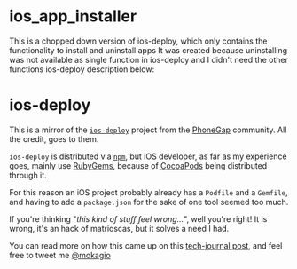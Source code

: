 # ios_app_installer

This is a chopped down version of ios-deploy, which only contains the functionality to install and uninstall apps
It was created because uninstalling was not available as single function in ios-deploy and I didn't need the other functions
ios-deploy description below:

# ios-deploy

This is a mirror of the [`ios-deploy`](https://github.com/phonegap/ios-deploy) project from the [PhoneGap](http://phonegap.com/) community. All the credit, goes to them.

`ios-deploy` is distributed via [`npm`](https://www.npmjs.com), but iOS developer, as far as my experience goes, mainly use [RubyGems](rubygems.org), because of [CocoaPods](http://cocoapods.org/) being distributed through it.

For this reason an iOS project probably already has a `Podfile` and a `Gemfile`, and having to add a `package.json` for the sake of one tool seemed too much.

If you're thinking "_this kind of stuff feel wrong..._", well you're right! It is wrong, it's an hack of matrioscas, but it solves a need I had.

You can read more on how this came up on this [tech-journal post](http://mokagio.github.io/tech-journal...), and feel free to tweet me [@mokagio](https://twitter.com/mokagio)
